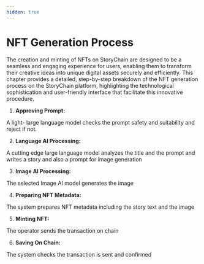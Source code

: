 ```yaml
---
hidden: true
---
```


# NFT Generation Process

The creation and minting of NFTs on StoryChain are designed to be a seamless and engaging experience for users, enabling them to transform their creative ideas into unique digital assets securely and efficiently. This chapter provides a detailed, step-by-step breakdown of the NFT generation process on the StoryChain platform, highlighting the technological sophistication and user-friendly interface that facilitate this innovative procedure.

1. **Approving Prompt:**

A light- large language model checks the prompt safety and suitability and reject if not.

2. **Language AI Processing:**

A cutting edge large language model analyzes the title and the prompt and writes a story and also a prompt for image generation

3. **Image AI Processing:**

The selected Image AI model generates the image

4. **Preparing NFT Metadata:**

The system prepares NFT metadata including the story text and the image

5. **Minting NFT:**

The operator sends the transaction on chain

6. **Saving On Chain:**

The system checks the transaction is sent and confirmed
